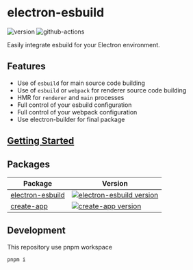 # electron-esbuild

![version](https://img.shields.io/npm/v/electron-esbuild.svg)
![github-actions](https://github.com/Kiyozz/electron-esbuild/workflows/CI/badge.svg)

Easily integrate esbuild for your Electron environment.

## Features

- Use of `esbuild` for main source code building
- Use of `esbuild` or `webpack` for renderer source code building
- HMR for `renderer` and `main` processes
- Full control of your esbuild configuration
- Full control of your webpack configuration
- Use electron-builder for final package

## [Getting Started](packages/electron-esbuild/README.md)

## Packages

| Package                                       | Version                                                                                                                            |
| --------------------------------------------- | ---------------------------------------------------------------------------------------------------------------------------------- |
| [electron-esbuild](packages/electron-esbuild) | [![electron-esbuild version](https://img.shields.io/npm/v/electron-esbuild.svg?label=%20)](packages/electron-esbuild/CHANGELOG.md) |
| [create-app](packages/create-app)             | [![create-app version](https://img.shields.io/npm/v/@electron-esbuild/create-app.svg?label=%20)](packages/create-app/CHANGELOG.md) |

## Development

This repository use pnpm workspace

```shell
pnpm i
```

